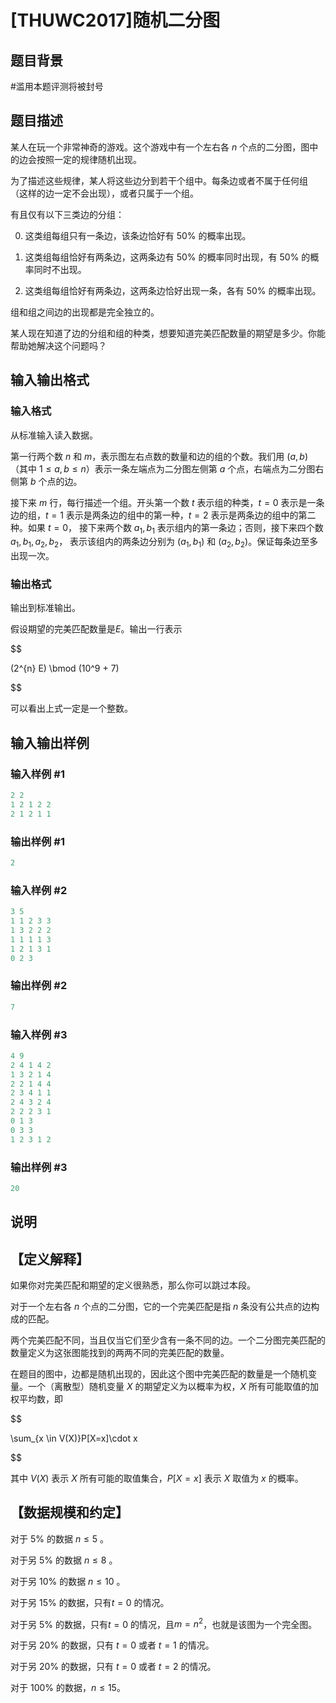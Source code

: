 # [THUWC2017]随机二分图

## 题目背景

#滥用本题评测将被封号

## 题目描述

某人在玩一个非常神奇的游戏。这个游戏中有一个左右各 $n$ 个点的二分图，图中的边会按照一定的规律随机出现。

为了描述这些规律，某人将这些边分到若干个组中。每条边或者不属于任何组 （这样的边一定不会出现），或者只属于一个组。

有且仅有以下三类边的分组：

0. 这类组每组只有一条边，该条边恰好有 $50\%$ 的概率出现。

1. 这类组每组恰好有两条边，这两条边有 $50\%$ 的概率同时出现，有 $50\%$ 的概率同时不出现。

2. 这类组每组恰好有两条边，这两条边恰好出现一条，各有 $50\%$ 的概率出现。

组和组之间边的出现都是完全独立的。

某人现在知道了边的分组和组的种类，想要知道完美匹配数量的期望是多少。你能帮助她解决这个问题吗？

## 输入输出格式

### 输入格式

从标准输入读入数据。

第一行两个数 $n$ 和 $m$，表示图左右点数的数量和边的组的个数。我们用 $(a,b)$ （其中 $1 \le a,b \le n$）表示一条左端点为二分图左侧第 $a$ 个点，右端点为二分图右侧第 $b$ 个点的边。

接下来 $m$ 行，每行描述一个组。开头第一个数 $t$ 表示组的种类，$t=0$ 表示是一条边的组，$t=1$ 表示是两条边的组中的第一种，$t=2$ 表示是两条边的组中的第二种。如果 $t=0$， 接下来两个数 $a_1,b_1$ 表示组内的第一条边；否则，接下来四个数 $a_1,b_1,a_2,b_2$， 表示该组内的两条边分别为 $(a_1,b_1)$ 和 $(a_2,b_2)$。保证每条边至多出现一次。

### 输出格式

输出到标准输出。

假设期望的完美匹配数量是$E$。输出一行表示

$$

(2^{n} E) \bmod (10^9 + 7)

$$

可以看出上式一定是一个整数。

## 输入输出样例

### 输入样例 #1

```cpp
2 2
1 2 1 2 2
2 1 2 1 1
```


### 输出样例 #1

```cpp
2
```


### 输入样例 #2

```cpp
3 5
1 1 2 3 3
1 3 2 2 2
1 1 1 1 3
1 2 1 3 1
0 2 3
```


### 输出样例 #2

```cpp
7
```


### 输入样例 #3

```cpp
4 9
2 4 1 4 2
1 3 2 1 4
2 2 1 4 4
2 3 4 1 1
2 4 3 2 4
2 2 2 3 1
0 1 3
0 3 3
1 2 3 1 2
```


### 输出样例 #3

```cpp
20
```


## 说明

## 【定义解释】

如果你对完美匹配和期望的定义很熟悉，那么你可以跳过本段。

对于一个左右各 $n$ 个点的二分图，它的一个完美匹配是指 $n$ 条没有公共点的边构成的匹配。

两个完美匹配不同，当且仅当它们至少含有一条不同的边。一个二分图完美匹配的数量定义为这张图能找到的两两不同的完美匹配的数量。

在题目的图中，边都是随机出现的，因此这个图中完美匹配的数量是一个随机变量。一个（离散型）随机变量 $X$ 的期望定义为以概率为权，$X$ 所有可能取值的加权平均数，即

$$

\sum_{x \in V(X)}P[X=x]\cdot x

$$

其中 $V(X)$ 表示 $X$ 所有可能的取值集合，$P[X=x]$ 表示 $X$ 取值为 $x$ 的概率。

## 【数据规模和约定】

对于 $5\%$ 的数据 $n \le 5$ 。

对于另 $5\%$ 的数据 $n \le 8$ 。

对于另 $10\%$ 的数据 $n \le 10$ 。

对于另 $15\%$ 的数据，只有$t = 0$ 的情况。

对于另 $5\%$ 的数据，只有$t = 0$ 的情况，且$m = n^2$，也就是该图为一个完全图。

对于另 $20\%$ 的数据，只有 $t =0$ 或者 $t=1$ 的情况。

对于另 $20\%$ 的数据，只有 $t =0$ 或者 $t=2$ 的情况。

对于 $100\%$ 的数据，$n \le 15$。

